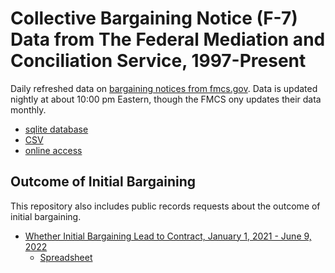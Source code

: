 # Collective Bargaining Notice (F-7) Data from The Federal Mediation and Conciliation Service, 1997-Present

Daily refreshed data on [bargaining notices from fmcs.gov](https://www.fmcs.gov/resources/documents-and-data/#tab-d3d7f5344cef9bab4d3). Data is updated nightly at about 10:00 pm Eastern, though the 
FMCS ony updates their data monthly.

* [sqlite database](http://labordata.github.io/fmcs-f7/f7.db.zip)
* [CSV](http://labordata.github.io/fmcs-f7/f7.csv.zip)
* [online access](https://labordata.bunkum.us/f7)


## Outcome of Initial Bargaining
This repository also includes public records requests about the outcome of initial bargaining.

* [Whether Initial Bargaining Lead to Contract, January 1, 2021 - June 9, 2022](https://www.muckrock.com/foi/united-states-of-america-10/whether-initial-bargaining-lead-to-contract-128794/#) 
  * [Spreadsheet](https://github.com/labordata/fmcs-f7/blob/main/raw/to_contract.csv)
